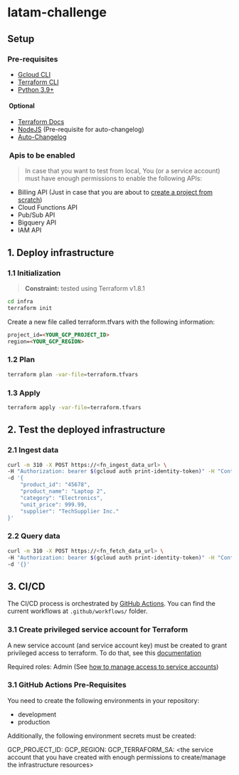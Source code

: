 # latam-challenge

## Setup

### Pre-requisites

- [Gcloud CLI](https://cloud.google.com/sdk/docs/install?hl=es-419)
- [Terraform CLI](https://developer.hashicorp.com/terraform/tutorials/aws-get-started/install-cli)
- [Python 3.9+](https://www.python.org/downloads/)

####  Optional

- [Terraform Docs](https://terraform-docs.io/)
- [NodeJS](https://nodejs.org/en/download/package-manager) (Pre-requisite for auto-changelog)
- [Auto-Changelog](https://www.npmjs.com/package/auto-changelog)

###  Apis to be enabled

> In case that you want to test from local, You (or a service account) must have enough permissions to enable the following APIs:

- Billing API (Just in case that you are about to [create a project from scratch](https://developers.google.com/workspace/guides/create-project#google-cloud-console))
- Cloud Functions API
- Pub/Sub API
- Bigquery API
- IAM API

## 1. Deploy infrastructure

### 1.1 Initialization

> **Constraint:** tested using Terraform v1.8.1

```bash
cd infra
terraform init
```

Create a new file called terraform.tfvars with the following information:

```md
project_id=<YOUR_GCP_PROJECT_ID>
region=<YOUR_GCP_REGION>
```

### 1.2 Plan

```bash
terraform plan -var-file=terraform.tfvars
```

### 1.3 Apply

```bash
terraform apply -var-file=terraform.tfvars
```

## 2. Test the deployed infrastructure

### 2.1 Ingest data

```bash
curl -m 310 -X POST https://<fn_ingest_data_url> \
-H "Authorization: bearer $(gcloud auth print-identity-token)" -H "Content-Type: application/json" \
-d '{
    "product_id": "45678",
    "product_name": "Laptop 2",
    "category": "Electronics",
    "unit_price": 999.99,
    "supplier": "TechSupplier Inc."
}'
```

### 2.2 Query data

```bash
curl -m 310 -X POST https://<fn_fetch_data_url> \
-H "Authorization: bearer $(gcloud auth print-identity-token)" -H "Content-Type: application/json" \
-d '{}'
```

## 3. CI/CD

The CI/CD process is orchestrated by [GitHub Actions](https://docs.github.com/en/actions). You can find the current workflows at `.github/workflows/` folder.

### 3.1 Create privileged service account for Terraform

A new service account (and service account key) must be created to grant privileged access to terraform. To do that, see this [documentation](https://cloud.google.com/iam/docs/service-accounts-create)

Required roles: Admin (See [how to manage access to service accounts](https://cloud.google.com/iam/docs/manage-access-service-accounts))

### 3.1 GitHub Actions Pre-Requisites

You need to create the following environments in your repository: 

- development
- production

Additionally, the following environment secrets must be created: 

GCP_PROJECT_ID: <the project id where you want to deploy the infrastructure>
GCP_REGION: <the region where you want to deploy the infrastructure>
GCP_TERRAFORM_SA: <the service account that you have created with enough permissions to create/manage the infrastructure resources>